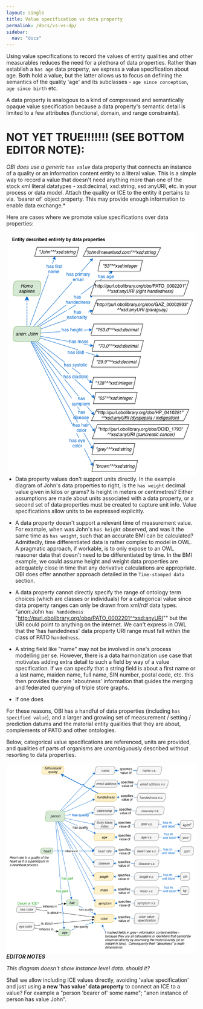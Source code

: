 ```yaml
---
layout: single
title: Value specification vs data property
permalink: /docs/vs-vs-dp/
sidebar:
  nav: "docs"
---
```

Using value specifications to record the values of entity qualities and other measurables reduces the need for a plethora of data properties. Rather than establish a `has age` data property, we express a value specification about age.  Both hold a value, but the latter allows us to focus on defining the semantics of the quality 'age' and its subclasses - `age since conception`, `age since birth` etc. 

A data property is analogous to a kind of compressed and semantically opaque value specification because a data property's semantic detail is limited to a few attributes (functional, domain, and range constraints).  

# NOT YET TRUE!!!!!!! (SEE BOTTOM EDITOR NOTE):
*OBI does use a generic `has value`* data property that connects an instance of a quality or an information content entity to a literal value. This is a simple way to record a value that doesn't need anything more than one of the stock xml literal datatypes - xsd:decimal, xsd:string, xsd:anyURI, etc. in your process or data model.  Attach the quality or ICE to the entity it pertains to via. 'bearer of' object property. This may provide enough information to enable data exchange.*

Here are cases where we promote value specifications over data properties:

<img align="right" src="/assets/images/docs/data_john_data_properties.png">

- Data property values don't support units directly. In the example diagram of John's data properties to right, is the `has weight` decimal value given in kilos or grams? Is height in meters or centimetres? Either assumptions are made about units associated with a data property, or a second set of data properties must be created to capture unit info.  Value specifications allow units to be expressed explicitly.

- A data property doesn't support a relevant time of measurement value.  For example, when was John's `has height` observed, and was it the same time as `has weight`, such that an accurate BMI can be calculated?  Admittedly, time differentiated data is rather complex to model in OWL. A pragmatic approach, if workable, is to only expose to an OWL reasoner data that doesn't need to be differentiated by time. In the BMI example, we could assume height and weight data properties are adequately close in time that any derivative calculations are appropriate. OBI does offer annother approach detailed in the `Time-stamped data` section.

- A data property cannot directly specify the range of ontology term choices (which are classes or individuals) for a categorical value since data property ranges can only be drawn from xml/rdf data types. "anon:John `has handedness` "http://purl.obolibrary.org/obo/PATO_0002201^^xsd:anyURI"" but the URI could point to anything on the internet. We can't express in OWL that the 'has handedness' data property URI range must fall within the class of PATO `handedness`.

- A string field like "name" may not be involved in one's process modelling per se.  However, there is a data harmonization use case that motivates adding extra detail to such a field by way of a value specification. If we can specify that a string field is about a first name or a last name, maiden name, full name, SIN number, postal code, etc. this then provides the core 'aboutness' information that guides the merging and federated querying of triple store graphs.

- If one does 

For these reasons, OBI has a handful of data properties (including `has specified value`), and a larger and growing set of measurement / setting / prediction datums and the material entity qualities that they are about, complements of PATO and other ontologies.

Below, categorical value specifications are referenced, units are provided, and qualities of parts of organisms are unambiguously described without resorting to data properties.

<img align="right" src="/assets/images/docs/data_john_properties_as_vs.png">

***EDITOR NOTES***

*This diagram doesn't show instance level data. should it?*

Shall we allow including ICE values directly, avoiding 'value specification' and just using **a new 'has value' data property** to connect an ICE to a value? For example a "person 'bearer of' some name"; "anon instance of person has value John".


